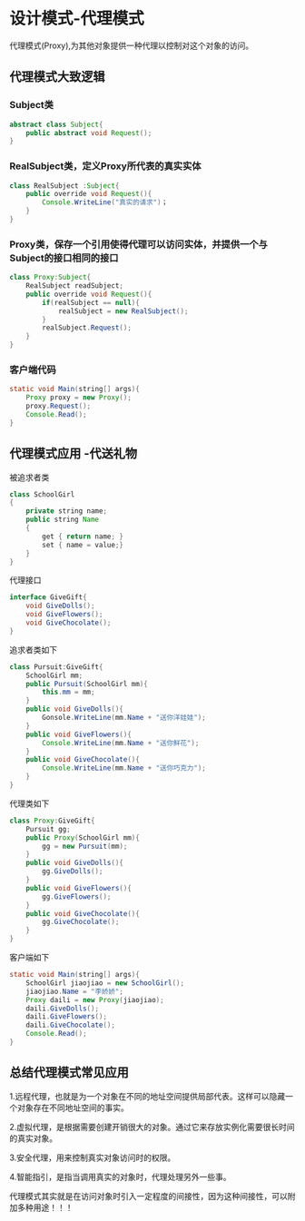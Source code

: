 # 设计模式-代理模式

代理模式(Proxy),为其他对象提供一种代理以控制对这个对象的访问。

## 代理模式大致逻辑

### Subject类

~~~java
abstract class Subject{
    public abstract void Request();
}
~~~

### RealSubject类，定义Proxy所代表的真实实体

~~~java
class RealSubject :Subject{
    public override void Request(){
        Console.WriteLine("真实的请求")；
    }
}
~~~

### Proxy类，保存一个引用使得代理可以访问实体，并提供一个与Subject的接口相同的接口

~~~java
class Proxy:Subject{
    RealSubject readSubject;
    public override void Request(){
        if(realSubject == null){
            realSubject = new RealSubject();
        }
        realSubject.Request();
    }
}
~~~

### 客户端代码

~~~java
static void Main(string[] args){
    Proxy proxy = new Proxy();
    proxy.Request();
    Console.Read();
}
~~~

## 代理模式应用 -代送礼物

被追求者类

~~~java
class SchoolGirl
{
    private string name;
    public string Name
    {
        get { return name; }
        set { name = value;}
    }
}
~~~

代理接口

~~~java
interface GiveGift{
    void GiveDolls();
    void GiveFlowers();
    void GiveChocolate();
}
~~~

追求者类如下

~~~java
class Pursuit:GiveGift{
    SchoolGirl mm;
    public Pursuit(SchoolGirl mm){
        this.mm = mm;
    }
    public void GiveDolls(){
        Gonsole.WriteLine(mm.Name + "送你洋娃娃");
    }
    public void GiveFlowers(){
        Console.WriteLine(mm.Name + "送你鲜花");
    }
    public void GiveChocolate(){
        Console.WriteLine(mm.Name + "送你巧克力");
    }    
}
~~~

代理类如下

~~~java
class Proxy:GiveGift{
    Pursuit gg;
    public Proxy(SchoolGirl mm){
        gg = new Pursuit(mm);
    }
    public void GiveDolls(){
        gg.GiveDolls();
    }
    public void GiveFlowers(){
        gg.GiveFlowers();
    }
    public void GiveChocolate(){
        gg.GiveChocolate();
    }
}
~~~

客户端如下

~~~java
static void Main(string[] args){
    SchoolGirl jiaojiao = new SchoolGirl();
    jiaojiao.Name = "李娇娇";
    Proxy daili = new Proxy(jiaojiao);
    daili.GiveDolls();
    daili.GiveFlowers();
    daili.GiveChocolate();
    Console.Read();
}
~~~

## 总结代理模式常见应用

1.远程代理，也就是为一个对象在不同的地址空间提供局部代表。这样可以隐藏一个对象存在不同地址空间的事实。

2.虚拟代理，是根据需要创建开销很大的对象。通过它来存放实例化需要很长时间的真实对象。

3.安全代理，用来控制真实对象访问时的权限。

4.智能指引，是指当调用真实的对象时，代理处理另外一些事。

代理模式其实就是在访问对象时引入一定程度的间接性，因为这种间接性，可以附加多种用途！！！